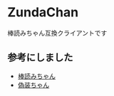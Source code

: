 # ZundaChan

棒読みちゃん互換クライアントです

## 参考にしました

* [棒読みちゃん](https://chi.usamimi.info/Program/Application/BouyomiChan/)
* [偽装ちゃん](https://hgotoh.jp/wiki/doku.php/documents/tools/tools-206)
